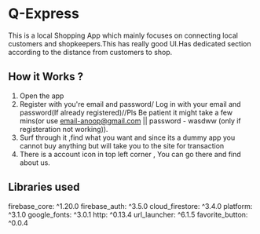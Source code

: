 
# Q-Express
This is a local Shopping App which mainly focuses on connecting local customers and shopkeepers.This has really good UI.Has dedicated section according to the distance from customers to shop.

## How it Works ?
1. Open the app
2. Register with you're email and password/ Log in with your email and password(If already registered)//Pls Be patient it might take a few mins(or use email-anoop@gmail.com || password - wasdww  (only if registeration not working)).
3. Surf through it ,find what you want and since its a dummy app you cannot buy anything but will take you to the site for transaction
4. There is a account icon in top left corner , You can go there and find about us. 

## Libraries used
firebase_core: ^1.20.0
  firebase_auth: ^3.5.0
  cloud_firestore: ^3.4.0
  platform: ^3.1.0
  google_fonts: ^3.0.1
  http: ^0.13.4
  url_launcher: ^6.1.5
  favorite_button: ^0.0.4


